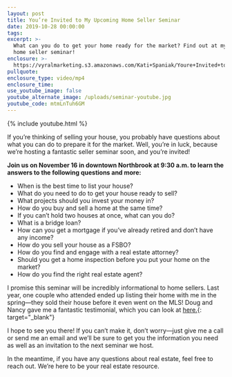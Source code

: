 ```yaml
---
layout: post
title: You’re Invited to My Upcoming Home Seller Seminar
date: 2019-10-28 00:00:00
tags:
excerpt: >-
  What can you do to get your home ready for the market? Find out at my upcoming
  home seller seminar!
enclosure: >-
  https://vyralmarketing.s3.amazonaws.com/Kati+Spaniak/Youre+Invited+to+My+Upcoming+Home+Seller+Seminar.mp4
pullquote:
enclosure_type: video/mp4
enclosure_time:
use_youtube_image: false
youtube_alternate_image: /uploads/seminar-youtube.jpg
youtube_code: mtmLnTuh6GM
---
```


{% include youtube.html %}

If you’re thinking of selling your house, you probably have questions about what you can do to prepare it for the market. Well, you’re in luck, because we’re hosting a fantastic seller seminar soon, and you’re invited\!

**Join us on November 16 in downtown Northbrook at 9:30 a.m. to learn the answers to the following questions and more:**

* When is the best time to list your house?
* What do you need to do to get your house ready to sell?
* What projects should you invest your money in?
* How do you buy and sell a home at the same time?
* If you can’t hold two houses at once, what can you do?
* What is a bridge loan?
* How can you get a mortgage if you’ve already retired and don’t have any income?
* How do you sell your house as a FSBO?
* How do you find and engage with a real estate attorney?
* Should you get a home inspection before you put your home on the market?
* How do you find the right real estate agent?

I promise this seminar will be incredibly informational to home sellers. Last year, one couple who attended ended up listing their home with me in the spring—they sold their house before it even went on the MLS\! Doug and Nancy gave me a fantastic testimonial, which you can look at [here.](https://www.google.com/search?q=spaniak+team&amp;oq=spaniak+&amp;aqs=chrome.0.0j69i60l2j69i61j69i60j69i61.4446j0j4&amp;sourceid=chrome&amp;ie=UTF-8#lrd=0x880fc7b178743b3d:0x5bd173c68442e476,1,,,){: target="_blank"}

I hope to see you there\! If you can’t make it, don’t worry—just give me a call or send me an email and we’ll be sure to get you the information you need as well as an invitation to the next seminar we host.

In the meantime, if you have any questions about real estate, feel free to reach out. We’re here to be your real estate resource.